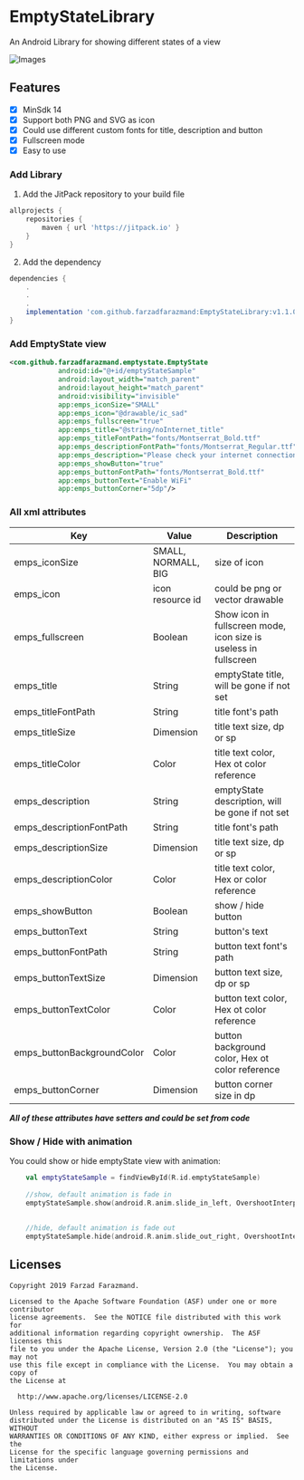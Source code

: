 # EmptyStateLibrary
An Android Library for showing different states of a view

![Images](https://github.com/farzadfarazmand/EmptyStateLibrary/blob/master/preview.png)

## Features
- [x] MinSdk 14
- [x] Support both PNG and SVG as icon
- [x] Could use different custom fonts for title, description and button  
- [x] Fullscreen mode
- [x] Easy to use

### Add Library

1. Add the JitPack repository to your build file
```groovy
allprojects {
    repositories {
        maven { url 'https://jitpack.io' }
    }
}
```

2. Add the dependency
```groovy
dependencies {
    .
    .
    .
    implementation 'com.github.farzadfarazmand:EmptyStateLibrary:v1.1.0'
}
```

### Add EmptyState view

```xml
<com.github.farzadfarazmand.emptystate.EmptyState
            android:id="@+id/emptyStateSample"
            android:layout_width="match_parent"
            android:layout_height="match_parent"
            android:visibility="invisible"
            app:emps_iconSize="SMALL"
            app:emps_icon="@drawable/ic_sad"
            app:emps_fullscreen="true"
            app:emps_title="@string/noInternet_title"
            app:emps_titleFontPath="fonts/Montserrat_Bold.ttf"
            app:emps_descriptionFontPath="fonts/Montserrat_Regular.ttf"
            app:emps_description="Please check your internet connection"
            app:emps_showButton="true"
            app:emps_buttonFontPath="fonts/Montserrat_Bold.ttf"
            app:emps_buttonText="Enable WiFi"
            app:emps_buttonCorner="5dp"/>
```
### All xml attributes
Key | Value | Description
--- | ----- | ---
emps_iconSize | SMALL, NORMALL, BIG | size of icon
emps_icon | icon resource id | could be png or vector drawable
emps_fullscreen | Boolean | Show icon in fullscreen mode, icon size is useless in fullscreen
emps_title | String | emptyState title, will be gone if not set 
emps_titleFontPath | String | title font's path
emps_titleSize | Dimension | title text size, dp or sp
emps_titleColor | Color | title text color, Hex ot color reference
emps_description     | String | emptyState description, will be gone if not set 
emps_descriptionFontPath | String | title font's path
emps_descriptionSize | Dimension | title text size, dp or sp
emps_descriptionColor | Color | title text color, Hex or color reference
emps_showButton | Boolean | show / hide button 
emps_buttonText | String | button's text
emps_buttonFontPath | String | button text font's path
emps_buttonTextSize | Dimension | button text size, dp or sp
emps_buttonTextColor | Color | button text color, Hex ot color reference
emps_buttonBackgroundColor | Color | button background color, Hex ot color reference
emps_buttonCorner | Dimension | button corner size in dp

_**All of these attributes have setters and could be set from code**_

### Show / Hide with animation
You could show or hide emptyState view with animation:
```kotlin
    val emptyStateSample = findViewById(R.id.emptyStateSample)
    
    //show, default animation is fade in 
    emptyStateSample.show(android.R.anim.slide_in_left, OvershootInterpolator())
    
    
    //hide, default animation is fade out
    emptyStateSample.hide(android.R.anim.slide_out_right, OvershootInterpolator())
```

## Licenses
```
Copyright 2019 Farzad Farazmand.

Licensed to the Apache Software Foundation (ASF) under one or more contributor
license agreements.  See the NOTICE file distributed with this work for
additional information regarding copyright ownership.  The ASF licenses this
file to you under the Apache License, Version 2.0 (the "License"); you may not
use this file except in compliance with the License.  You may obtain a copy of
the License at

  http://www.apache.org/licenses/LICENSE-2.0

Unless required by applicable law or agreed to in writing, software
distributed under the License is distributed on an "AS IS" BASIS, WITHOUT
WARRANTIES OR CONDITIONS OF ANY KIND, either express or implied.  See the
License for the specific language governing permissions and limitations under
the License.
```